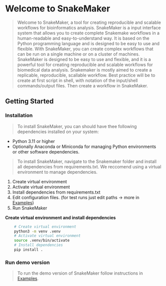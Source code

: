 # Welcome to SnakeMaker
> Welcome to SnakeMaker, a tool for creating reproducible and scalable workflows for bioinformatics analysis. SnakeMaker is a input interface system that allows you to create complete Snakemake workflows in a human-readable and easy-to-understand way. It is based on the Python programming language and is designed to be easy to use and flexible. With SnakeMaker, you can create complex workflows that can be run on a single machine or on a cluster of machines. SnakeMaker is designed to be easy to use and flexible, and it is a powerful tool for creating reproducible and scalable workflows for biomedical data analysis.
> Snakemaker is mostly aimed to create a replicable, reproducible, scallable workflow. Best practice will be to create at first script in shell, with notation of the input/shell commands/output files. Then create a workflow in SnakeMaker.

## Getting Started
### Installation
> To install SnakeMaker, you can should have thee following dependencies installed on your system:
- Python 3.11 or higher
- Optionally Anaconda or Miniconda for managing Python environments or other software dependencies.

> To install SnakeMaker, navigate to the Snakemaker folder and install all dependencies from requirements.txt. We reccomend using a virtual environment to manage dependencies.

1. Create virtual environment
2. Activate virtual environment
3. Install dependencies from requirements.txt
4. Edit configuration files. (for test runs just edit paths -> more in [Examples](#examples))
5. Run SnakeMaker

**Create virtual environment and install dependencies**
```bash
    # Create virtual environment
    python3 -m venv .venv
    # Activate virtual environment
    source .venv/bin/activate
    # Install dependencies
    pip install .
```

### Run demo version
> To run the demo version of SnakeMaker follow instructions in [Examples](#examples).